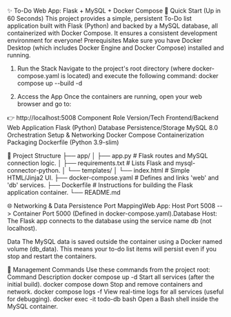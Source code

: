 ✨ To-Do Web App: Flask + MySQL + Docker Compose
🚀 Quick Start (Up in 60 Seconds)
This project provides a simple, persistent To-Do list application built with Flask (Python) and backed by a MySQL database, all containerized with Docker Compose. It ensures a consistent development environment for everyone!
Prerequisites
Make sure you have Docker Desktop (which includes Docker Engine and Docker Compose) installed and running.

1. Run the Stack
Navigate to the project's root directory (where docker-compose.yaml is located) and execute the following command:
docker compose up --build -d

2. Access the App
Once the containers are running, open your web browser and go to:

👉 http://localhost:5008
Component               Role                Version/Tech
Frontend/Backend     Web Application         Flask (Python)
Database             Persistence/Storage     MySQL 8.0
Orchestration        Setup & Networking      Docker Compose
Containerization     Packaging               Dockerfile (Python 3.9-slim)

📁 Project Structure
├── app/
│   ├── app.py              # Flask routes and MySQL connection logic.
│   ├── requirements.txt    # Lists Flask and mysql-connector-python.
│   └── templates/
│       └── index.html      # Simple HTML/Jinja2 UI.
├── docker-compose.yaml     # Defines and links 'web' and 'db' services.
├── Dockerfile              # Instructions for building the Flask application container.
└── README.md

🌐 Networking & Data Persistence
Port MappingWeb App: 
Host Port 5008 --> Container Port 5000 (Defined in docker-compose.yaml).Database Host: The Flask app connects to the database using the service name db (not localhost).

Data
The MySQL data is saved outside the container using a Docker named volume (db_data). This means your to-do list items will persist even if you stop and restart the containers.

🛑 Management Commands
Use these commands from the project root:
Command                              Description
docker compose up -d                 Start all services (after the initial build).
docker compose down                  Stop and remove containers and network.
docker compose logs -f               View real-time logs for all services (useful for debugging).
docker exec -it todo-db bash         Open a Bash shell inside the MySQL container.

